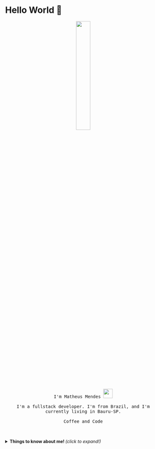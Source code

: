 # Hello World 🖤

<p align="center">
  <img src="https://github.com/rajput2107/rajput2107/blob/master/Assets/Developer.gif" width="30%">
  <br>
  <br>
  <samp>
      I'm Matheus Mendes <img src="https://raw.githubusercontent.com/iampavangandhi/iampavangandhi/master/gifs/Hi.gif" width="30px">
    <br>
    <br>
      I'm a fullstack developer. I'm from Brazil, and I'm currently living in Bauru-SP.
    <br>
    <br>
      Coffee and Code
    </samp>
</p>

<br>
<br>

<details>
  <summary> <b> Things to know about me! </b> <i>(click to expand!)</i> </summary>

![Matheus Mendes github stats](https://github-readme-stats.vercel.app/api?username=matheusmendesp&show_icons=true&theme=dark)



### Recently I'm coding in...
<a href="https://codestats.net/users/matheusmendesp">
  <img align="middle" src="https://github-readme-stats.vercel.app/api/top-langs/?username=matheusmendesp&layout=compact&theme=dark" alt="Most Used Languages" />
</a>

### My latest projects

<a href="https://github.com/matheusmendesp/dynamic-code/">
  <img align="middle" src="https://github-readme-stats.vercel.app/api/pin/?username=matheusmendesp&repo=dynamic-code" alt="dynamic-code" />
</a>
<a href="https://github.com/matheusmendesp/convertmymoney">
  <img align="middle" src="https://github-readme-stats.vercel.app/api/pin/?username=matheusmendesp&repo=convertmymoney" alt="convertmymoney" />
</a>

</details>
